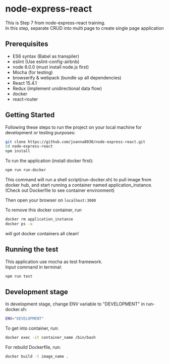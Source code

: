 # node-express-react

This is Step 7 from node-express-react training.  
In this step, separate CRUD into multi page to create single page application

## Prerequisites
- ES6 syntax (Babel as transpiler)
- eslint (Use eslint-config-airbnb)
- node 6.0.0 (must install node.js first)
- Mocha (for testing)
- browserify & webpack (bundle up all dependencies)
- React 15.4.1
- Redux (implement unidirectional data flow)
- docker
- react-router

## Getting Started
Following these steps to run the project on your local machine for development or testing purposes:  

``` sh
git clone https://github.com/joanna8030/node-express-react.git
cd node-express-react
npm install
```
To run the application (install docker first):
``` sh
npm run run-docker
```
This command will run a shell script(run-docker.sh) to pull image from docker hub, and start running a container named application_instance. (Check out Dockerfile to see container environment)    

Then open your browser on `localhost:3000`

To remove this docker container, run
``` sh
docker rm application_instance
docker ps -a
```  
will got docker containers all clean!

## Running the test
This application use mocha as test framework.  
Input command in terminal:
``` sh
npm run test
```

## Development stage
In development stage, change ENV variable to "DEVELOPMENT" in run-docker.sh:
``` sh
ENV="DEVELOPMENT"
```
To get into container, run:
``` sh
docker exec -it container_name /bin/bash
```
For rebuild Dockerfile, run:
``` sh
docker build -t image_name .
```
